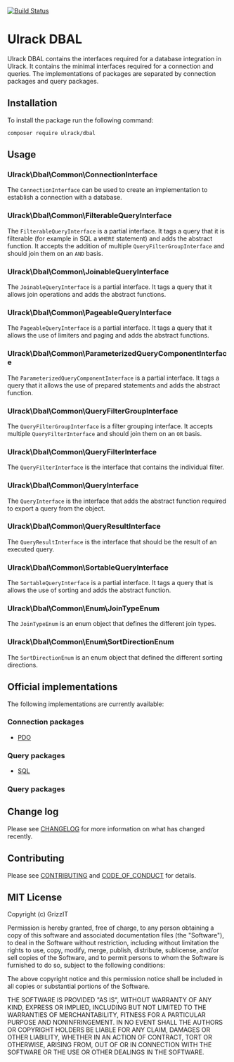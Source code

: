 [![Build Status](https://travis-ci.com/ulrack/dbal.svg?branch=master)](https://travis-ci.com/ulrack/dbal)

# Ulrack DBAL

Ulrack DBAL contains the interfaces required for a database integration in Ulrack.
It contains the minimal interfaces required for a connection and queries.
The implementations of packages are separated by connection packages and query packages.

## Installation

To install the package run the following command:

```
composer require ulrack/dbal
```

## Usage

### Ulrack\Dbal\Common\ConnectionInterface

The `ConnectionInterface` can be used to create an implementation to establish
a connection with a database.

### Ulrack\Dbal\Common\FilterableQueryInterface

The `FilterableQueryInterface` is a partial interface.
It tags a query that it is filterable (for example in SQL a `WHERE` statement)
and adds the abstract function.
It accepts the addition of multiple `QueryFilterGroupInterface` and should join
them on an `AND` basis.

### Ulrack\Dbal\Common\JoinableQueryInterface

The `JoinableQueryInterface` is a partial interface.
It tags a query that it allows join operations and adds the abstract functions.

### Ulrack\Dbal\Common\PageableQueryInterface

The `PageableQueryInterface` is a partial interface.
It tags a query that it allows the use of limiters and paging and adds the abstract functions.

### Ulrack\Dbal\Common\ParameterizedQueryComponentInterface

The `ParameterizedQueryComponentInterface` is a partial interface.
It tags a query that it allows the use of prepared statements and adds the abstract function.

### Ulrack\Dbal\Common\QueryFilterGroupInterface

The `QueryFilterGroupInterface` is a filter grouping interface.
It accepts multiple `QueryFilterInterface` and should join them on an `OR` basis.

### Ulrack\Dbal\Common\QueryFilterInterface

The `QueryFilterInterface` is the interface that contains the individual filter.

### Ulrack\Dbal\Common\QueryInterface

The `QueryInterface` is the interface that adds the abstract function required
to export a query from the object.

### Ulrack\Dbal\Common\QueryResultInterface

The `QueryResultInterface` is the interface that should be the result of an executed query.

### Ulrack\Dbal\Common\SortableQueryInterface

The `SortableQueryInterface` is a partial interface.
It tags a query that is allows the use of sorting and adds the abstract function.

### Ulrack\Dbal\Common\Enum\JoinTypeEnum

The `JoinTypeEnum` is an enum object that defines the different join types.

### Ulrack\Dbal\Common\Enum\SortDirectionEnum

The `SortDirectionEnum` is an enum object that defined the different sorting directions.

## Official implementations

The following implementations are currently available:

### Connection packages

- [PDO](https://github.com/ulrack/dbal-pdo)

### Query packages

- [SQL](https://github.com/ulrack/dbal-sql)

### Query packages

## Change log

Please see [CHANGELOG](CHANGELOG.md) for more information on what has changed recently.

## Contributing

Please see [CONTRIBUTING](CONTRIBUTING.md) and [CODE_OF_CONDUCT](CODE_OF_CONDUCT.md) for details.

## MIT License

Copyright (c) GrizzIT

Permission is hereby granted, free of charge, to any person obtaining a copy
of this software and associated documentation files (the "Software"), to deal
in the Software without restriction, including without limitation the rights
to use, copy, modify, merge, publish, distribute, sublicense, and/or sell
copies of the Software, and to permit persons to whom the Software is
furnished to do so, subject to the following conditions:

The above copyright notice and this permission notice shall be included in all
copies or substantial portions of the Software.

THE SOFTWARE IS PROVIDED "AS IS", WITHOUT WARRANTY OF ANY KIND, EXPRESS OR
IMPLIED, INCLUDING BUT NOT LIMITED TO THE WARRANTIES OF MERCHANTABILITY,
FITNESS FOR A PARTICULAR PURPOSE AND NONINFRINGEMENT. IN NO EVENT SHALL THE
AUTHORS OR COPYRIGHT HOLDERS BE LIABLE FOR ANY CLAIM, DAMAGES OR OTHER
LIABILITY, WHETHER IN AN ACTION OF CONTRACT, TORT OR OTHERWISE, ARISING FROM,
OUT OF OR IN CONNECTION WITH THE SOFTWARE OR THE USE OR OTHER DEALINGS IN THE
SOFTWARE.
